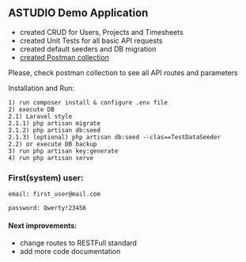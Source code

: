 

## ASTUDIO Demo Application

- created CRUD for Users, Projects and Timesheets
- created Unit Tests for all basic API requests
- created default seeders and DB migration
- [created Postman collection](https://github.com/SmileyThane/astudio-demo-app/blob/main/postman-collection.json)

Please, check postman collection to see all API routes and parameters

Installation and Run:

```
1) run composer install & configure .env file
2) execute DB
2.1) Laravel style
2.1.1) php artisan migrate
2.1.2) php artisan db:seed
2.1.3) (optional) php artisan db:seed --clas==TestDataSeeder
2.2) or execute DB backup
3) run php artisan key:generate
4) run php artisan serve
```

### First(system) user:

```
email: first_user@mail.com

password: Qwerty!23456
```

#### Next improvements:

- change routes to RESTFull standard
- add more code documentation 

